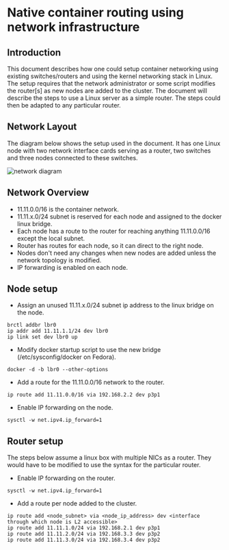 Native container routing using network infrastructure
==========================================================

Introduction
----------------------------------------------------------
This document describes how one could setup container networking using existing switches/routers and using
the kernel networking stack in Linux. The setup requires that the network administrator or some script
modifies the router[s] as new nodes are added to the cluster. The document will describe the steps to
use a Linux server as a simple router. The steps could then be adapted to any particular router.


Network Layout
----------------------------------------------------------
The diagram below shows the setup used in the document. It has one Linux node with two network interface
cards serving as a router, two switches and three nodes connected to these switches. 

![network diagram](./network_diagram.png "Network Diagram")


Network Overview
----------------------------------------------------------
* 11.11.0.0/16 is the container network.
* 11.11.x.0/24 subnet is reserved for each node and assigned to the docker linux bridge.
* Each node has a route to the router for reaching anything 11.11.0.0/16 except the local subnet.
* Router has routes for each node, so it can direct to the right node.
* Nodes don't need any changes when new nodes are added unless the network topology is modified.
* IP forwarding is enabled on each node.


Node setup
-----------------------------------------------------------
* Assign an unused 11.11.x.0/24 subnet ip address to the linux bridge on the node.
```
brctl addbr lbr0
ip addr add 11.11.1.1/24 dev lbr0
ip link set dev lbr0 up
```
* Modify docker startup script to use the new bridge (/etc/sysconfig/docker on Fedora).
```
docker -d -b lbr0 --other-options
```
* Add a route for the 11.11.0.0/16 network to the router.
```
ip route add 11.11.0.0/16 via 192.168.2.2 dev p3p1
```
* Enable IP forwarding on the node.
```
sysctl -w net.ipv4.ip_forward=1
```

Router setup
---------------------------------------------------------------
The steps below assume a linux box with multiple NICs as a router.
They would have to be modified to use the syntax for the particular router.

* Enable IP forwarding on the router.
```
sysctl -w net.ipv4.ip_forward=1
```
* Add a route per node added to the cluster.
```
ip route add <node_subnet> via <node_ip_address> dev <interface through which node is L2 accessible>
ip route add 11.11.1.0/24 via 192.168.2.1 dev p3p1 
ip route add 11.11.2.0/24 via 192.168.3.3 dev p3p2 
ip route add 11.11.3.0/24 via 192.168.3.4 dev p3p2 
```


